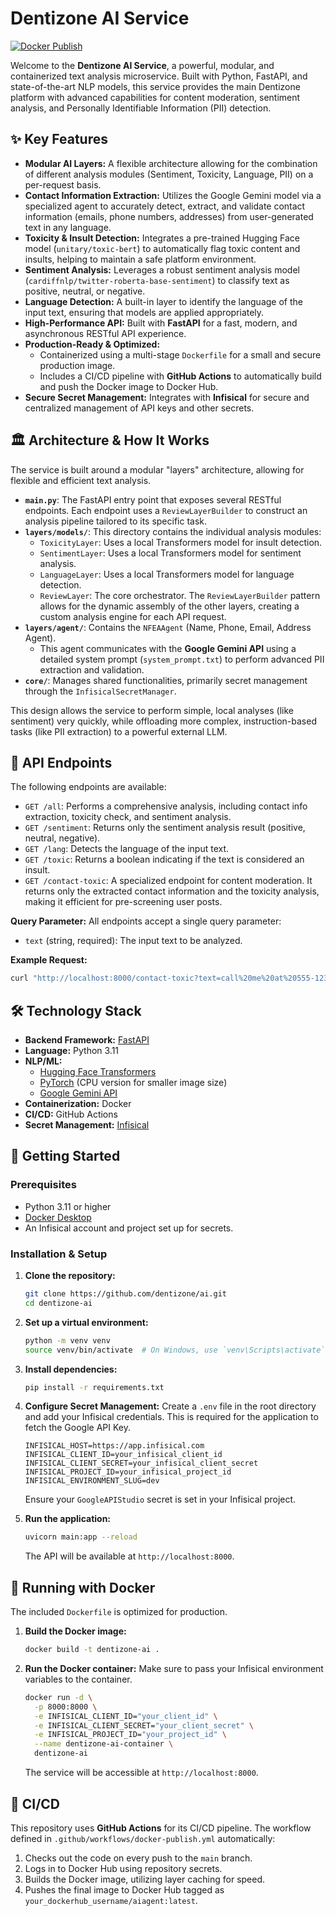 

# Dentizone AI Service

[![Docker Publish](https://github.com/dentizone/ai/actions/workflows/docker-publish.yml/badge.svg)](https://github.com/dentizone/ai/actions/workflows/docker-publish.yml)

Welcome to the **Dentizone AI Service**, a powerful, modular, and containerized text analysis microservice. Built with Python, FastAPI, and state-of-the-art NLP models, this service provides the main Dentizone platform with advanced capabilities for content moderation, sentiment analysis, and Personally Identifiable Information (PII) detection.

## ✨ Key Features

-   **Modular AI Layers:** A flexible architecture allowing for the combination of different analysis modules (Sentiment, Toxicity, Language, PII) on a per-request basis.
-   **Contact Information Extraction:** Utilizes the Google Gemini model via a specialized agent to accurately detect, extract, and validate contact information (emails, phone numbers, addresses) from user-generated text in any language.
-   **Toxicity & Insult Detection:** Integrates a pre-trained Hugging Face model (`unitary/toxic-bert`) to automatically flag toxic content and insults, helping to maintain a safe platform environment.
-   **Sentiment Analysis:** Leverages a robust sentiment analysis model (`cardiffnlp/twitter-roberta-base-sentiment`) to classify text as positive, neutral, or negative.
-   **Language Detection:** A built-in layer to identify the language of the input text, ensuring that models are applied appropriately.
-   **High-Performance API:** Built with **FastAPI** for a fast, modern, and asynchronous RESTful API experience.
-   **Production-Ready & Optimized:**
    -   Containerized using a multi-stage `Dockerfile` for a small and secure production image.
    -   Includes a CI/CD pipeline with **GitHub Actions** to automatically build and push the Docker image to Docker Hub.
-   **Secure Secret Management:** Integrates with **Infisical** for secure and centralized management of API keys and other secrets.

## 🏛️ Architecture & How It Works

The service is built around a modular "layers" architecture, allowing for flexible and efficient text analysis.

-   **`main.py`**: The FastAPI entry point that exposes several RESTful endpoints. Each endpoint uses a `ReviewLayerBuilder` to construct an analysis pipeline tailored to its specific task.
-   **`layers/models/`**: This directory contains the individual analysis modules:
    -   `ToxicityLayer`: Uses a local Transformers model for insult detection.
    -   `SentimentLayer`: Uses a local Transformers model for sentiment analysis.
    -   `LanguageLayer`: Uses a local Transformers model for language detection.
    -   `ReviewLayer`: The core orchestrator. The `ReviewLayerBuilder` pattern allows for the dynamic assembly of the other layers, creating a custom analysis engine for each API request.
-   **`layers/agent/`**: Contains the `NFEAAgent` (Name, Phone, Email, Address Agent).
    -   This agent communicates with the **Google Gemini API** using a detailed system prompt (`system_prompt.txt`) to perform advanced PII extraction and validation.
-   **`core/`**: Manages shared functionalities, primarily secret management through the `InfisicalSecretManager`.

This design allows the service to perform simple, local analyses (like sentiment) very quickly, while offloading more complex, instruction-based tasks (like PII extraction) to a powerful external LLM.

## 📜 API Endpoints

The following endpoints are available:

-   `GET /all`: Performs a comprehensive analysis, including contact info extraction, toxicity check, and sentiment analysis.
-   `GET /sentiment`: Returns only the sentiment analysis result (positive, neutral, negative).
-   `GET /lang`: Detects the language of the input text.
-   `GET /toxic`: Returns a boolean indicating if the text is considered an insult.
-   `GET /contact-toxic`: A specialized endpoint for content moderation. It returns only the extracted contact information and the toxicity analysis, making it efficient for pre-screening user posts.

**Query Parameter:**
All endpoints accept a single query parameter:
-   `text` (string, required): The input text to be analyzed.

**Example Request:**
```bash
curl "http://localhost:8000/contact-toxic?text=call%20me%20at%20555-1234%20you%20idiot"
```

## 🛠️ Technology Stack

-   **Backend Framework:** [FastAPI](https://fastapi.tiangolo.com/)
-   **Language:** Python 3.11
-   **NLP/ML:**
    -   [Hugging Face Transformers](https://huggingface.co/docs/transformers/index)
    -   [PyTorch](https://pytorch.org/) (CPU version for smaller image size)
    -   [Google Gemini API](https://ai.google.dev/docs/gemini_api_overview)
-   **Containerization:** Docker
-   **CI/CD:** GitHub Actions
-   **Secret Management:** [Infisical](https://infisical.com/)

## 🚀 Getting Started

### Prerequisites

-   Python 3.11 or higher
-   [Docker Desktop](https://www.docker.com/products/docker-desktop/)
-   An Infisical account and project set up for secrets.

### Installation & Setup

1.  **Clone the repository:**
    ```bash
    git clone https://github.com/dentizone/ai.git
    cd dentizone-ai
    ```

2.  **Set up a virtual environment:**
    ```bash
    python -m venv venv
    source venv/bin/activate  # On Windows, use `venv\Scripts\activate`
    ```

3.  **Install dependencies:**
    ```bash
    pip install -r requirements.txt
    ```

4.  **Configure Secret Management:**
    Create a `.env` file in the root directory and add your Infisical credentials. This is required for the application to fetch the Google API Key.
    ```.env
    INFISICAL_HOST=https://app.infisical.com
    INFISICAL_CLIENT_ID=your_infisical_client_id
    INFISICAL_CLIENT_SECRET=your_infisical_client_secret
    INFISICAL_PROJECT_ID=your_infisical_project_id
    INFISICAL_ENVIRONMENT_SLUG=dev
    ```
    Ensure your `GoogleAPIStudio` secret is set in your Infisical project.

5.  **Run the application:**
    ```bash
    uvicorn main:app --reload
    ```
    The API will be available at `http://localhost:8000`.

## 🐳 Running with Docker

The included `Dockerfile` is optimized for production.

1.  **Build the Docker image:**
    ```bash
    docker build -t dentizone-ai .
    ```

2.  **Run the Docker container:**
    Make sure to pass your Infisical environment variables to the container.
    ```bash
    docker run -d \
      -p 8000:8000 \
      -e INFISICAL_CLIENT_ID="your_client_id" \
      -e INFISICAL_CLIENT_SECRET="your_client_secret" \
      -e INFISICAL_PROJECT_ID="your_project_id" \
      --name dentizone-ai-container \
      dentizone-ai
    ```
    The service will be accessible at `http://localhost:8000`.

## 🔄 CI/CD

This repository uses **GitHub Actions** for its CI/CD pipeline. The workflow defined in `.github/workflows/docker-publish.yml` automatically:
1.  Checks out the code on every push to the `main` branch.
2.  Logs in to Docker Hub using repository secrets.
3.  Builds the Docker image, utilizing layer caching for speed.
4.  Pushes the final image to Docker Hub tagged as `your_dockerhub_username/aiagent:latest`.

